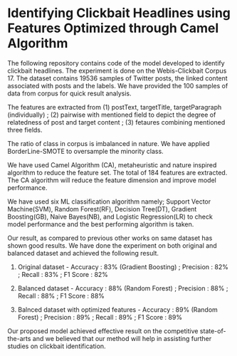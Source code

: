 # Identifying Clickbait Headlines using Features Optimized through Camel Algorithm

The following repository contains code of the model developed to identify clickbait headlines. The experiment is done on the Webis-Clickbait Corpus 17. The dataset contains 19536 samples of Twitter posts, the linked content associated with posts and the labels. We have provided the 100 samples of data from corpus for quick result analysis.

 The features are extracted from (1) postText, targetTitle, targetParagraph (individually) ; (2) pairwise with mentioned field to depict the degree of relatedness of post and target content ; (3) fetaures combining mentioned three fields.
 
The ratio of class in corpus is imbalanced in nature. We have applied BorderLine-SMOTE to oversample the minority class.
 
 We have used Camel Algorithm (CA), metaheuristic and nature inspired algorithm to reduce the feature set. The total of 184 features are extracted. The CA algorithm will reduce the feature dimension and improve model performance.
 
 We have used six ML classification algorithm namely; Support Vector Machine(SVM), Random Forest(RF), Decision Tree(DT), Gradient Boosting(GB), Naive Bayes(NB), and Logistic Regression(LR) to check model performance and the best performing algorithm is taken.
 
 Our result, as compared to previous other works on same dataset has shown good results.
 We have done the experiment on both original and balanced dataset and achieved the following result.
 
 1) Original dataset - Accuracy : 83% (Gradient Boosting) ; Precision : 82% ; Recall : 83% ; F1 Score : 82%
 
 2) Balanced dataset - Accuracy : 88% (Random Forest) ; Precision : 88% ; Recall : 88% ; F1 Score : 88%
 
 3) Balnced dataset with optimized features - Accuracy : 89% (Random Forest) ; Precision : 89% ; Recall : 89% ; F1 Score : 89%
 
 
 Our proposed model achieved effective result on the competitive state-of-the-arts and we believed that our method will help in assisting further studies on clickbait identification.
 
